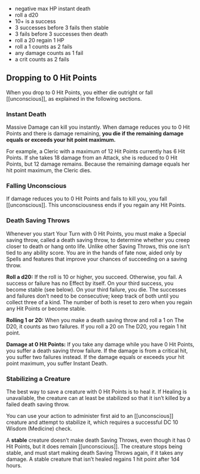 - negative max HP instant death
- roll a d20
- 10+ is a success
- 3 successes before 3 fails then stable
- 3 fails before 3 successes then death
- roll a 20 regain 1 HP
- roll a 1 counts as 2 fails
- any damage counts as 1 fail
- a crit counts as 2 fails

## Dropping to 0 Hit Points

When you drop to 0 Hit Points, you either die outright or fall [[unconscious]], as explained in the following sections.

### Instant Death

Massive Damage can kill you instantly. When damage reduces you to 0 Hit Points and there is damage remaining, **you die if the remaining damage equals or exceeds your hit point maximum.**

For example, a Cleric with a maximum of 12 Hit Points currently has 6 Hit Points. If she takes 18 damage from an Attack, she is reduced to 0 Hit Points, but 12 damage remains. Because the remaining damage equals her hit point maximum, the Cleric dies.

### Falling Unconscious

If damage reduces you to 0 Hit Points and fails to kill you, you fall [[unconscious]]. This unconsciousness ends if you regain any Hit Points.

### Death Saving Throws

Whenever you start Your Turn with 0 Hit Points, you must make a Special saving throw, called a death saving throw, to determine whether you creep closer to death or hang onto life. Unlike other Saving Throws, this one isn’t tied to any ability score. You are in the hands of fate now, aided only by Spells and features that improve your chances of succeeding on a saving throw.

**Roll a d20:** If the roll is 10 or higher, you succeed. Otherwise, you fail. A success or failure has no Effect by itself. On your third success, you become stable (see below). On your third failure, you die. The successes and failures don’t need to be consecutive; keep track of both until you collect three of a kind. The number of both is reset to zero when you regain any Hit Points or become stable.

**Rolling 1 or 20:** When you make a death saving throw and roll a 1 on The D20, it counts as two failures. If you roll a 20 on The D20, you regain 1 hit point.

**Damage at 0 Hit Points:** If you take any damage while you have 0 Hit Points, you suffer a death saving throw failure. If the damage is from a critical hit, you suffer two failures instead. If the damage equals or exceeds your hit point maximum, you suffer Instant Death.

### Stabilizing a Creature

The best way to save a creature with 0 Hit Points is to heal it. If Healing is unavailable, the creature can at least be stabilized so that it isn’t killed by a failed death saving throw.

You can use your action to administer first aid to an [[unconscious]] creature and attempt to stabilize it, which requires a successful DC 10 Wisdom (Medicine) check.

A **stable** creature doesn’t make death Saving Throws, even though it has 0 Hit Points, but it does remain [[unconscious]]. The creature stops being stable, and must start making death Saving Throws again, if it takes any damage. A stable creature that isn’t healed regains 1 hit point after 1d4 hours.